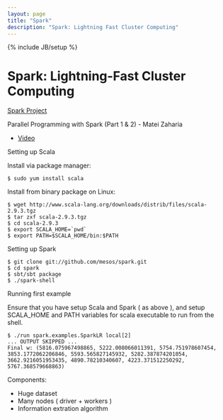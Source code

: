 ```yaml
---
layout: page
title: "Spark"
description: "Spark: Lightning Fast Cluster Computing"
---
```


{% include JB/setup %}

# Spark: Lightning-Fast Cluster Computing

[Spark Project](http://spark-project.org/)

Parallel Programming with Spark (Part 1 & 2) - Matei Zaharia 

 * [Video](http://www.youtube.com/watch?v=7k4yDKBYOcw)

Setting up Scala

Install via package manager:

    $ sudo yum install scala

Install from binary package on Linux:

    $ wget http://www.scala-lang.org/downloads/distrib/files/scala-2.9.3.tgz
    $ tar zxf scala-2.9.3.tgz
    $ cd scala-2.9.3
    $ export SCALA_HOME=`pwd`
    $ export PATH=$SCALA_HOME/bin:$PATH

Setting up Spark

    $ git clone git://github.com/mesos/spark.git
    $ cd spark
    $ sbt/sbt package
    $ ./spark-shell

Running first example

Ensure that you have setup Scala and Spark ( as above ), and setup SCALA_HOME and PATH variables for scala executable to run from the shell.

    $ ./run spark.examples.SparkLR local[2]
    ... OUTPUT SKIPPED ...
    Final w: (5816.075967498865, 5222.008066011391, 5754.751978607454, 3853.1772062206846, 5593.565827145932, 5282.387874201054, 3662.9216051953435, 4890.78210340607, 4223.371512250292, 5767.368579668863)

Components:

 * Huge dataset
 * Many nodes ( driver + workers )
 * Information extration algorithm


